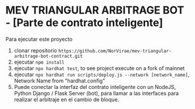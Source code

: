 # MEV TRIANGULAR ARBITRAGE BOT - [Parte de contrato inteligente]

Para ejecutar este proyecto

1. clonar repositorio ```https://github.com/NorVirae/mev-triangular-arbitrage-bot-contract.git```
2. ejecutar ```npm install```
3. ejecutar ```npx hardhat test```, to see project execute on a fork of mainnet
4. ejecutar ```npx hardhat run scripts/deploy.js --network [network_name]```, Network Name from "hardhat.config"
5. Puede conectar la interfaz del contrato inteligente con un NodeJS, Python Django / Flask Server (bot), para llamar a las interfaces para realizar el arbitraje en el cambio de bloque.
